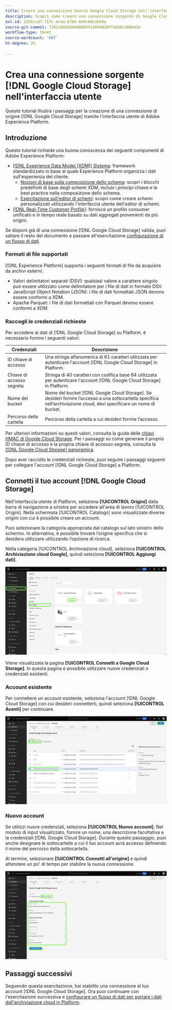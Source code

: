 ```yaml
---
title: Creare una connessione Source Google Cloud Storage nell’interfaccia utente
description: Scopri come creare una connessione sorgente di Google Cloud Storage utilizzando l’interfaccia utente di Adobe Experience Platform.
exl-id: 3258ccd7-757c-4c4a-b7bb-0e8c9de3b50a
source-git-commit: 7181cb92dd44d8005fe1054020ffeb36c309b42e
workflow-type: tm+mt
source-wordcount: '607'
ht-degree: 3%

---
```


# Crea una connessione sorgente [!DNL Google Cloud Storage] nell&#39;interfaccia utente

Questo tutorial illustra i passaggi per la creazione di una connessione di origine [!DNL Google Cloud Storage] tramite l&#39;interfaccia utente di Adobe Experience Platform.

## Introduzione

Questo tutorial richiede una buona conoscenza dei seguenti componenti di Adobe Experience Platform:

* [[!DNL Experience Data Model (XDM)] Sistema](../../../../../xdm/home.md): framework standardizzato in base al quale Experience Platform organizza i dati sull&#39;esperienza del cliente.
   * [Nozioni di base sulla composizione dello schema](../../../../../xdm/schema/composition.md): scopri i blocchi predefiniti di base degli schemi XDM, inclusi i principi chiave e le best practice nella composizione dello schema.
   * [Esercitazione sull&#39;editor di schemi](../../../../../xdm/tutorials/create-schema-ui.md): scopri come creare schemi personalizzati utilizzando l&#39;interfaccia utente dell&#39;editor di schemi.
* [[!DNL Real-Time Customer Profile]](../../../../../profile/home.md): fornisce un profilo consumer unificato e in tempo reale basato su dati aggregati provenienti da più origini.

Se disponi già di una connessione [!DNL Google Cloud Storage] valida, puoi saltare il resto del documento e passare all&#39;esercitazione [configurazione di un flusso di dati](../../dataflow/batch/cloud-storage.md).

### Formati di file supportati

[!DNL Experience Platform] supporta i seguenti formati di file da acquisire da archivi esterni:

* Valori delimitatori separati (DSV): qualsiasi valore a carattere singolo può essere utilizzato come delimitatore per i file di dati in formato DSV.
* JavaScript Object Notation (JSON): i file di dati formattati JSON devono essere conformi a XDM.
* Apache Parquet: i file di dati formattati con Parquet devono essere conformi a XDM.

### Raccogli le credenziali richieste

Per accedere ai dati di [!DNL Google Cloud Storage] su Platform, è necessario fornire i seguenti valori:

| Credenziali | Descrizione |
| ---------- | ----------- |
| ID chiave di accesso | Una stringa alfanumerica di 61 caratteri utilizzata per autenticare l&#39;account [!DNL Google Cloud Storage] in Platform. |
| Chiave di accesso segreta | Stringa di 40 caratteri con codifica base 64 utilizzata per autenticare l&#39;account [!DNL Google Cloud Storage] in Platform. |
| Nome del bucket | Nome del bucket [!DNL Google Cloud Storage]. Se desideri fornire l’accesso a una sottocartella specifica nell’archiviazione cloud, devi specificare un nome di bucket. |
| Percorso della cartella | Percorso della cartella a cui desideri fornire l’accesso. |

Per ulteriori informazioni su questi valori, consulta la guida delle [chiavi HMAC di Google Cloud Storage](https://cloud.google.com/storage/docs/authentication/hmackeys#overview). Per i passaggi su come generare il proprio ID chiave di accesso e la propria chiave di accesso segreta, consulta la [[!DNL Google Cloud Storage] panoramica](../../../../connectors/cloud-storage/google-cloud-storage.md).

Dopo aver raccolto le credenziali richieste, puoi seguire i passaggi seguenti per collegare l&#39;account [!DNL Google Cloud Storage] a Platform.

## Connetti il tuo account [!DNL Google Cloud Storage]

Nell&#39;interfaccia utente di Platform, seleziona **[!UICONTROL Origini]** dalla barra di navigazione a sinistra per accedere all&#39;area di lavoro [!UICONTROL Origini]. Nella schermata [!UICONTROL Catalogo] sono visualizzate diverse origini con cui è possibile creare un account.

Puoi selezionare la categoria appropriata dal catalogo sul lato sinistro dello schermo. In alternativa, è possibile trovare l’origine specifica che si desidera utilizzare utilizzando l’opzione di ricerca.

Nella categoria [!UICONTROL Archiviazione cloud], seleziona **[!UICONTROL Archiviazione cloud Google]**, quindi seleziona **[!UICONTROL Aggiungi dati]**.

![Nella schermata dell&#39;interfaccia utente di Platform viene visualizzata la pagina del catalogo delle origini.](../../../../images/tutorials/create/google-cloud-storage/catalog.png)

Viene visualizzata la pagina **[!UICONTROL Connetti a Google Cloud Storage]**. In questa pagina è possibile utilizzare nuove credenziali o credenziali esistenti.

### Account esistente

Per connettere un account esistente, seleziona l&#39;account [!DNL Google Cloud Storage] con cui desideri connetterti, quindi seleziona **[!UICONTROL Avanti]** per continuare.

![Nella schermata dell&#39;interfaccia utente di Platform viene visualizzata la pagina dell&#39;account esistente per un&#39;origine di Google Cloud Storage](../../../../images/tutorials/create/google-cloud-storage/existing.png)

### Nuovo account

Se utilizzi nuove credenziali, seleziona **[!UICONTROL Nuovo account]**. Nel modulo di input visualizzato, fornire un nome, una descrizione facoltativa e le credenziali [!DNL Google Cloud Storage]. Durante questo passaggio, puoi anche designare le sottocartelle a cui il tuo account avrà accesso definendo il nome del percorso della sottocartella.

Al termine, selezionare **[!UICONTROL Connetti all&#39;origine]** e quindi attendere un po&#39; di tempo per stabilire la nuova connessione.

![Nella schermata dell&#39;interfaccia utente di Platform viene visualizzata la nuova pagina dell&#39;account per un&#39;origine di Google Cloud Storage.](../../../../images/tutorials/create/google-cloud-storage/new.png)


## Passaggi successivi

Seguendo questa esercitazione, hai stabilito una connessione al tuo account [!DNL Google Cloud Storage]. Ora puoi continuare con l&#39;esercitazione successiva e [configurare un flusso di dati per portare i dati dall&#39;archiviazione cloud in Platform](../../dataflow/batch/cloud-storage.md).
